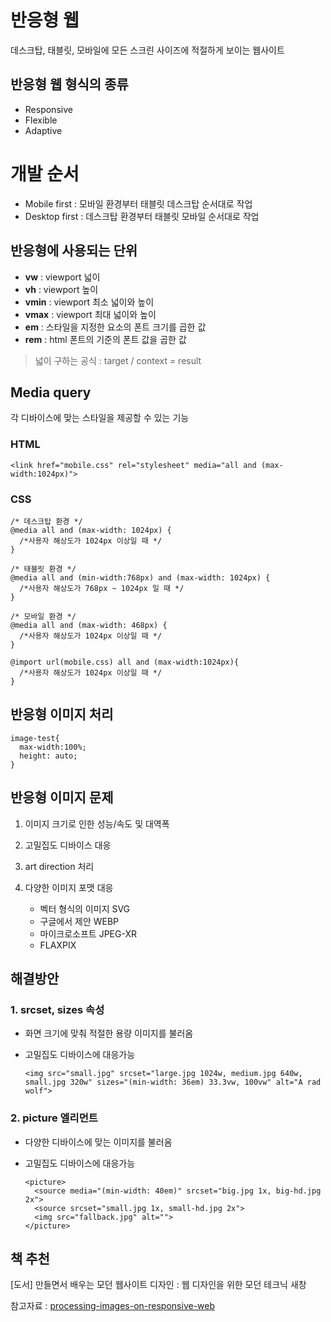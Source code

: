 # 반응형 웹
데스크탑, 태블릿, 모바일에 모든 스크린 사이즈에 적절하게 보이는 웹사이트

## 반응형 웹 형식의 종류
- Responsive
- Flexible 
- Adaptive

# 개발 순서
- Mobile first : 모바일 환경부터 태블릿 데스크탑 순서대로 작업
- Desktop first : 데스크탑 환경부터 태블릿 모바일 순서대로 작업

## 반응형에 사용되는 단위
- **vw** : viewport 넓이
- **vh** : viewport 높이
- **vmin** : viewport 최소 넓이와 높이
- **vmax** : viewport 최대 넓이와 높이
- **em** : 스타일을 지정한 요소의 폰트 크기를 곱한 값
- **rem** : html 폰트의 기준의 폰트 값을 곱한 값

> 넓이 구하는 공식 : target / context = result

## Media query
각 디바이스에 맞는 스타일을 제공할 수 있는 기능

### HTML

	<link href="mobile.css" rel="stylesheet" media="all and (max-width:1024px)">

### CSS

    /* 데스크탑 환경 */
	@media all and (max-width: 1024px) {
      /*사용자 해상도가 1024px 이상일 때 */
    }
    
    /* 태블릿 환경 */
    @media all and (min-width:768px) and (max-width: 1024px) {
      /*사용자 해상도가 768px ~ 1024px 일 때 */
    }
    
    /* 모바일 환경 */
    @media all and (max-width: 468px) {
      /*사용자 해상도가 1024px 이상일 때 */
    }
    
    @import url(mobile.css) all and (max-width:1024px){ 
      /*사용자 해상도가 1024px 이상일 때 */
    }

## 반응형 이미지 처리

    image-test{
	  max-width:100%;
      height: auto;
    }


## 반응형 이미지 문제
1. 이미지 크기로 인한 성능/속도 및 대역폭
2. 고밀집도 디바이스 대응
3. art direction 처리
4. 다양한 이미지 포맷 대응

   - 벡터 형식의 이미지 SVG
   - 구글에서 제안 WEBP
   - 마이크로소프트 JPEG-XR
   - FLAXPIX

## 해결방안
### 1. srcset, sizes 속성
- 화면 크기에 맞춰 적절한 용량 이미지를 불러옴
- 고밀집도 디바이스에 대응가능   

	  <img src="small.jpg" srcset="large.jpg 1024w, medium.jpg 640w, small.jpg 320w" sizes="(min-width: 36em) 33.3vw, 100vw" alt="A rad wolf">


### 2. picture 엘리먼트
- 다양한 디바이스에 맞는 이미지를 불러옴
- 고밀집도 디바이스에 대응가능

	  <picture>
        <source media="(min-width: 40em)" srcset="big.jpg 1x, big-hd.jpg 2x">
        <source srcset="small.jpg 1x, small-hd.jpg 2x">
        <img src="fallback.jpg" alt="">
      </picture>

## 책 추천
[도서] 만들면서 배우는 모던 웹사이트 디자인 : 웹 디자인을 위한 모던 테크닉 새창

참고자료 : <a href="http://www.usefulparadigm.com/2014/11/03/processing-images-on-responsive-web/" alt="주소 연결">processing-images-on-responsive-web</a>